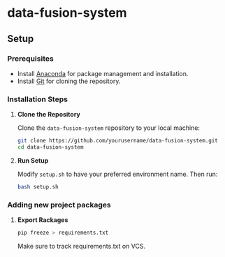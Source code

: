 # data-fusion-system

## Setup

### Prerequisites

- Install [Anaconda](https://www.anaconda.com/products/individual) for package management and installation.
- Install [Git](https://git-scm.com/downloads) for cloning the repository.

### Installation Steps

1. **Clone the Repository**

   Clone the `data-fusion-system` repository to your local machine:

   ```bash
   git clone https://github.com/yourusername/data-fusion-system.git
   cd data-fusion-system
   ```
2. **Run Setup**

   Modify `setup.sh` to have your preferred environment name.
   Then run:
   ```bash
   bash setup.sh
   ```

### Adding new project packages
1. **Export Rackages**

   ```bash
   pip freeze > requirements.txt
   ```
   Make sure to track requirements.txt on VCS.